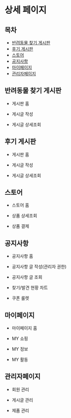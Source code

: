 # 상세 페이지

## 목차
+ [반려동물 찾기 게시판](#반려동물-찾기-게시판)
+ [후기 게시판](#후기-게시판)
+ [스토어](#스토어)
+ [공지사항](#공지사항)
+ [마이페이지](#마이페이지)
+ [관리자페이지](#관리자페이지)

## 반려동물 찾기 게시판
+ 게시판 홈

+ 게시글 작성

+ 게시글 상세조회


## 후기 게시판
+ 게시판 홈

+ 게시글 작성

+ 게시글 상세조회

## 스토어
+ 스토어 홈

+ 상품 상세조회

+ 상품 결제


## 공지사항
+ 공지사항 홈

+ 공지사항 글 작성(관리자 권한)

+ 공지사항 글 조회

+ 찾기/발견 현황 차트

+ 쿠폰 룰렛


## 마이페이지
+ 마이페이지 홈

+ MY 쇼핑

+ MY 정보

+ MY 활동

## 관리자페이지
+ 회원 관리

+ 게시글 관리

+ 제품 관리
